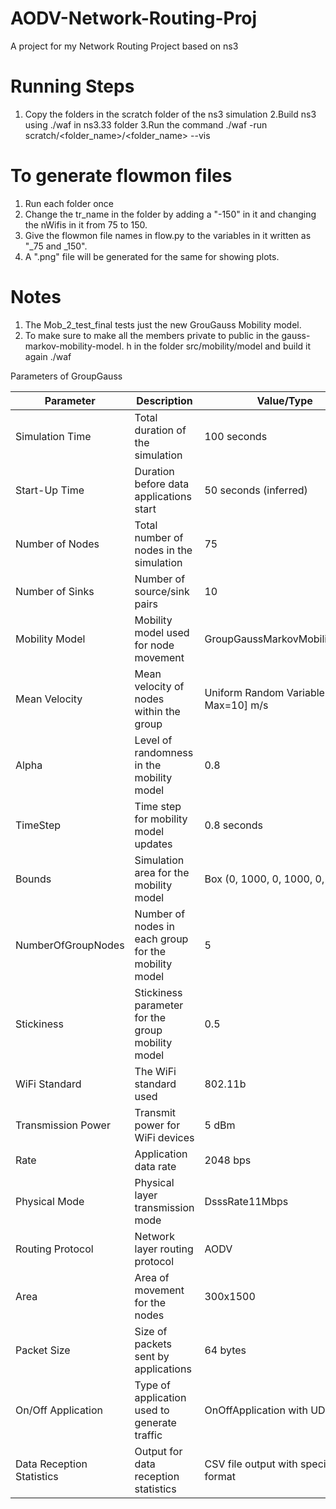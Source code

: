 # AODV-Network-Routing-Proj
A project for my Network Routing Project  based on ns3


# Running Steps
1. Copy the folders in the scratch folder of the ns3 simulation
2.Build ns3 using ./waf in ns3.33 folder
3.Run the command ./waf -run scratch/<folder_name>/<folder_name> --vis

# To generate flowmon files
1. Run each folder once
2. Change the tr_name in the folder by adding a "-150" in it and changing the nWifis in it from 75 to 150.
3. Give the flowmon file names in flow.py to the variables in it written as "_75 and _150".
4. A ".png" file will be generated for the same for showing plots.


# Notes
1. The Mob_2_test_final tests just the new GrouGauss Mobility model.
2. To make sure to make all the members private to public in the gauss-markov-mobility-model. h in the folder src/mobility/model and build it again ./waf


Parameters of GroupGauss

| Parameter                 | Description                                        | Value/Type                                 |
|---------------------------|----------------------------------------------------|--------------------------------------------|
| Simulation Time           | Total duration of the simulation                   | 100 seconds                                |
| Start-Up Time             | Duration before data applications start            | 50 seconds (inferred)                      |
| Number of Nodes           | Total number of nodes in the simulation            | 75                                         |
| Number of Sinks           | Number of source/sink pairs                        | 10                                         |
| Mobility Model            | Mobility model used for node movement              | GroupGaussMarkovMobilityModel              |
| Mean Velocity             | Mean velocity of nodes within the group            | Uniform Random Variable [Min=0, Max=10] m/s|
| Alpha                     | Level of randomness in the mobility model          | 0.8                                        |
| TimeStep                  | Time step for mobility model updates               | 0.8 seconds                                |
| Bounds                    | Simulation area for the mobility model             | Box (0, 1000, 0, 1000, 0, 1000)            |
| NumberOfGroupNodes        | Number of nodes in each group for the mobility model| 5                                         |
| Stickiness                | Stickiness parameter for the group mobility model  | 0.5                                        |
| WiFi Standard             | The WiFi standard used                             | 802.11b                                    |
| Transmission Power        | Transmit power for WiFi devices                    | 5 dBm                                      |
| Rate                      | Application data rate                              | 2048 bps                                   |
| Physical Mode             | Physical layer transmission mode                   | DsssRate11Mbps                             |
| Routing Protocol          | Network layer routing protocol                     | AODV                                       |
| Area                      | Area of movement for the nodes                     | 300x1500                                   |
| Packet Size               | Size of packets sent by applications               | 64 bytes                                   |
| On/Off Application        | Type of application used to generate traffic       | OnOffApplication with UDP                  |
| Data Reception Statistics | Output for data reception statistics               | CSV file output with specified format      |
